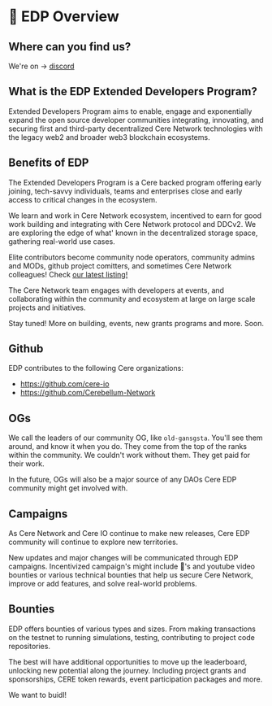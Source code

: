# 📖 EDP Overview

## Where can you find us? 

We're on -> [discord](https://discord.gg/bFv6jkpK8N)

## What is the EDP Extended Developers Program?

Extended Developers Program aims to enable, engage and exponentially expand the open source developer communities integrating, innovating, and securing first and third-party decentralized Cere Network technologies with the legacy web2 and broader web3 blockchain ecosystems.

## Benefits of EDP

The Extended Developers Program is a Cere backed program offering early joining, tech-savvy individuals, teams and enterprises close and early access to critical changes in the ecosystem. 

We learn and work in Cere Network ecosystem, incentived to earn for good work building and integrating with Cere Network protocol and DDCv2.  We are exploring the edge of what' known in the decentralized storage space, gathering real-world use cases.

Elite contributors become community node operators, community admins and MODs, github project comitters, and sometimes Cere Network colleagues! Check [our latest listing!](https://jobs.lever.co/cere-network)

The Cere Network team engages with developers at events, and collaborating within the community and ecosystem at large on large scale projects and initiatives. 

Stay tuned! More on building, events, new grants programs and more. Soon. 

## Github

EDP contributes to the following Cere organizations:
- https://github.com/cere-io
- https://github.com/Cerebellum-Network

## OGs

We call the leaders of our community OG, like `old-gansgsta`. You'll see them around, and know it when you do. They come from the top of the ranks within the community. We couldn't work without them. They get paid for their work.

In the future, OGs will also be a major source of any DAOs Cere EDP community might get involved with.

## Campaigns

As Cere Network and Cere IO continue to make new releases, Cere EDP community will continue to explore new territories. 

New updates and major changes will be communicated through EDP campaigns. Incentivized campaign's might include 🧵's and youtube video bounties or various technical bounties that help us secure Cere Network, improve or add features, and solve real-world problems.

## Bounties

EDP offers bounties of various types and sizes. From making transactions on the testnet to running simulations, testing, contributing to project code repositories. 

The best will have additional opportunities to move up the leaderboard, unlocking new potential along the journey. Including project grants and sponsorships, CERE token rewards, event participation packages and more. 

We want to buidl!
